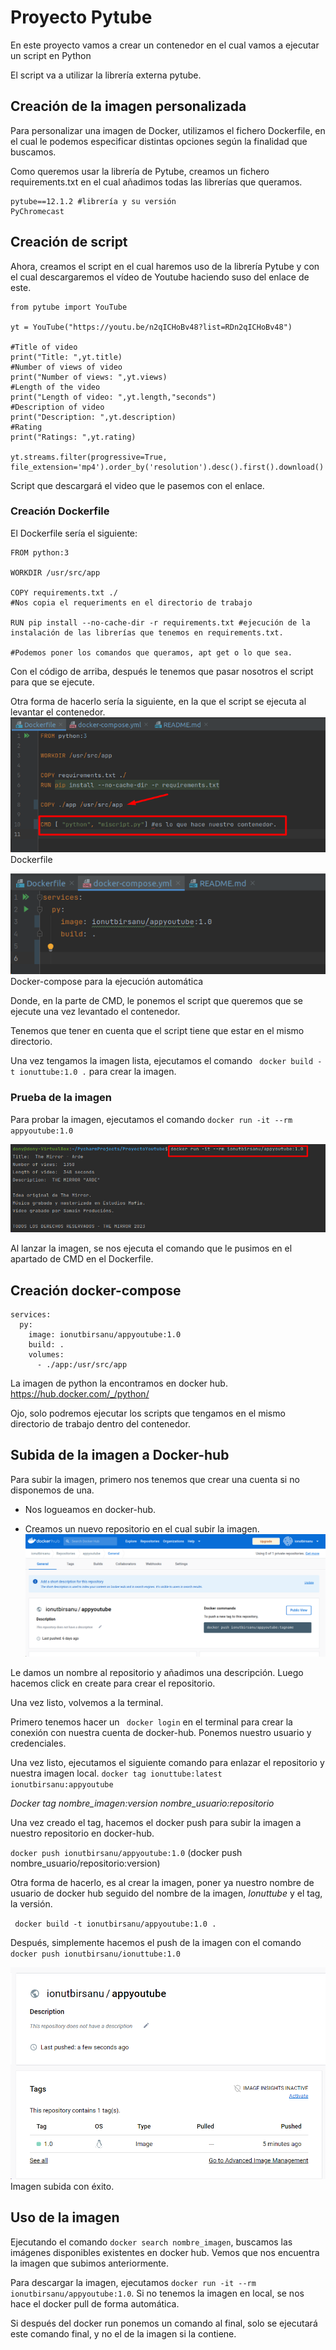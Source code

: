 # Proyecto Pytube


En este proyecto vamos a crear un contenedor en el cual vamos a ejecutar un script en Python

El script va a utilizar la librería externa pytube.

## Creación de la imagen personalizada

Para personalizar una imagen de Docker, utilizamos el fichero Dockerfile, en el cual le podemos especificar distintas opciones según la finalidad que buscamos.

Como queremos usar la librería de Pytube, creamos un fichero requirements.txt en el cual añadimos todas las librerías que queramos.

```
pytube==12.1.2 #librería y su versión
PyChromecast 
```

## Creación de script

Ahora, creamos el script en el cual haremos uso de la librería Pytube y con el cual descargaremos el vídeo de Youtube haciendo suso del enlace de este.

```
from pytube import YouTube

yt = YouTube("https://youtu.be/n2qICHoBv48?list=RDn2qICHoBv48")

#Title of video
print("Title: ",yt.title)
#Number of views of video
print("Number of views: ",yt.views)
#Length of the video
print("Length of video: ",yt.length,"seconds")
#Description of video
print("Description: ",yt.description)
#Rating
print("Ratings: ",yt.rating)

yt.streams.filter(progressive=True, file_extension='mp4').order_by('resolution').desc().first().download()

```
Script que descargará el video que le pasemos con el enlace.

### Creación Dockerfile
El Dockerfile sería el siguiente:
``` 
FROM python:3

WORKDIR /usr/src/app

COPY requirements.txt ./
#Nos copia el requeriments en el directorio de trabajo

RUN pip install --no-cache-dir -r requirements.txt #ejecución de la instalación de las librerías que tenemos en requirements.txt.

#Podemos poner los comandos que queramos, apt get o lo que sea.
```
Con el código de arriba, después le tenemos que pasar nosotros el script para que se ejecute.

Otra forma de hacerlo sería la siguiente, en la que el script se ejecuta al levantar el contenedor.
![img_4.png](img_4.png)
Dockerfile

![img_6.png](img_6.png)
Docker-compose para la ejecución automática

Donde, en la parte de CMD, le ponemos el script que queremos que se ejecute una vez levantado el contenedor.

Tenemos que tener en cuenta que el script tiene que estar en el mismo directorio.

Una vez tengamos la imagen lista, ejecutamos el comando ` docker build -t ionuttube:1.0 .` para crear la imagen. 



### Prueba de la imagen

Para probar la imagen, ejecutamos el comando `docker run -it --rm appyoutube:1.0`

![img_7.png](img_7.png)


Al lanzar la imagen, se nos ejecuta el comando que le pusimos en el apartado de CMD en el Dockerfile.

## Creación docker-compose

```
services:
  py:
    image: ionutbirsanu/appyoutube:1.0
    build: .
    volumes:
      - ./app:/usr/src/app

```

La imagen de python la encontramos en docker hub. https://hub.docker.com/_/python/

Ojo, solo podremos ejecutar los scripts que tengamos en el mismo directorio de trabajo dentro del contenedor.



## Subida de la imagen a Docker-hub

Para subir la imagen, primero nos tenemos que crear una cuenta si no disponemos de una.

- Nos logueamos en docker-hub.


- Creamos un nuevo repositorio en el cual subir la imagen.
![img_2.png](img_2.png)



Le damos un nombre al repositorio y añadimos una descripción. Luego hacemos click en create para crear el repositorio.

Una vez listo, volvemos a la terminal.

Primero tenemos hacer un ` docker login` en el terminal para crear la conexión con nuestra cuenta de docker-hub. Ponemos nuestro usuario y credenciales.


Una vez listo, ejecutamos el siguiente comando para enlazar el repositorio y nuestra imagen local.
`docker tag ionuttube:latest ionutbirsanu:appyoutube`

_Docker tag nombre_imagen:version nombre_usuario:repositorio_

Una vez creado el tag, hacemos el docker push para subir la imagen a nuestro repositorio en docker-hub.

`docker push ionutbirsanu/appyoutube:1.0` (docker push nombre_usuario/repositorio:version)


Otra forma de hacerlo, es al crear la imagen, poner ya nuestro nombre de usuario de docker hub seguido del nombre de la imagen, _Ionuttube_ y el tag, la versión.

` docker build -t ionutbirsanu/appyoutube:1.0 .`

Después, simplemente hacemos el push de la imagen con el comando `docker push ionutbirsanu/ionuttube:1.0`

![img_8.png](img_8.png)
Imagen subida con éxito.

## Uso de la imagen

Ejecutando el comando `docker search nombre_imagen`, buscamos las imágenes disponibles existentes en docker hub.
Vemos que nos encuentra la imagen que subimos anteriormente.

Para descargar la imagen, ejecutamos `docker run -it --rm ionutbirsanu/appyoutube:1.0`. Si no tenemos la imagen en local, se nos hace el docker pull de forma automática.

Si después del docker run ponemos un comando al final, solo se ejecutará este comando final, y no el de la imagen si la contiene.

